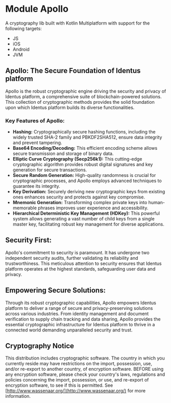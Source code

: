 # Module Apollo

A cryptography lib built with Kotlin Multiplatform with support for the following targets:

- JS
- iOS
- Android
- JVM

## Apollo: The Secure Foundation of Identus platform

Apollo is the robust cryptographic engine driving the security and privacy of Identus platform, a comprehensive suite of
blockchain-powered solutions. This collection of cryptographic methods provides the solid foundation upon which Identus
platform builds its diverse functionalities.

### Key Features of Apollo:

- **Hashing:** Cryptographically secure hashing functions, including the widely trusted SHA-2 family and PBKDF2SHA512,
  ensure data integrity and prevent tampering.
- **Base64 Encoding/Decoding:** This efficient encoding scheme allows secure transmission and storage of binary data.
- **Elliptic Curve Cryptography (Secp256k1):** This cutting-edge cryptographic algorithm provides robust digital
  signatures and key generation for secure transactions.
- **Secure Random Generation:** High-quality randomness is crucial for cryptographic processes, and Apollo employs
  advanced techniques to guarantee its integrity.
- **Key Derivation:** Securely deriving new cryptographic keys from existing ones enhances security and protects against
  key compromise.
- **Mnemonic Generation:** Transforming complex private keys into human-memorable phrases improves user experience and
  accessibility.
- **Hierarchical Deterministic Key Management (HDKey):** This powerful system allows generating a vast number of child
  keys from a single master key, facilitating robust key management for diverse applications.

## Security First:

Apollo's commitment to security is paramount. It has undergone two independent security audits, further validating its
reliability and trustworthiness. This meticulous attention to security ensures that Identus platform operates at the
highest standards, safeguarding user data and privacy.

## Empowering Secure Solutions:

Through its robust cryptographic capabilities, Apollo empowers Identus platform to deliver a range of secure and
privacy-preserving solutions across various industries. From identity management and document verification to supply
chain tracking and data sharing, Apollo provides the essential cryptographic infrastructure for Identus platform to
thrive in a connected world demanding unparalleled security and trust.

## Cryptography Notice

This distribution includes cryptographic software. The country in which you currently reside may
have restrictions on the import, possession, use, and/or re-export to another country, of encryption
software. BEFORE using any encryption software, please check your country's laws, regulations and policies
concerning the import, possession, or use, and re-export of encryption software, to see if this is permitted.
See [http://www.wassenaar.org/](http://www.wassenaar.org/) for more information.
